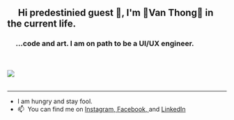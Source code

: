 ## &nbsp;&nbsp;&nbsp;&nbsp;&nbsp;Hi predestinied guest 🙏, I'm 🌌Van Thong🌌 in the current life.

### &nbsp;&nbsp;&nbsp;&nbsp;&nbsp;...code and art. I am on path to be a UI/UX engineer. 
<br/>
<br/>
<a>
  <img align="left" src="https://github-readme-stats.thonglevan131.vercel.app/api?username=ThongKun&count_private=true&show_icons=true&hide_border=true&hide_rank=true" />
</a>

<br/>
<br/>




---
- I am hungry and stay fool.
- 📫&nbsp;&nbsp;You can find me on [Instagram, ](https://www.instagram.com/thong.leeee/)[Facebook, ](https://www.facebook.com/thong.levan.131/) and [LinkedIn](https://www.linkedin.com/in/vanthong-fe-engineer/)
<!--
**ThongKun/ThongKun** is a ✨ _special_ ✨ repository because its `README.md` (this file) appears on your GitHub profile.

Here are some ideas to get you started:

- 🔭 I’m currently working on ...
- 🌱 I’m currently learning ...
- 👯 I’m looking to collaborate on ...
- 🤔 I’m looking for help with ...
- 💬 Ask me about ...
- 📫 How to reach me: ...
- 😄 Pronouns: ...
- ⚡ Fun fact: ...
-->
